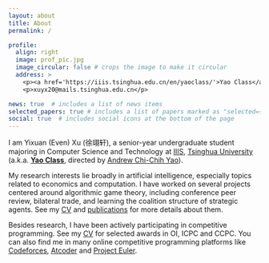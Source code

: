 ```yaml
---
layout: about
title: About
permalink: /

profile:
  align: right
  image: prof_pic.jpg
  image_circular: false # crops the image to make it circular
  address: >
    <p><a href='https://iiis.tsinghua.edu.cn/en/yaoclass/'>Yao Class</a> 02, <a href='https://iiis.tsinghua.edu.cn/en/'>IIIS</a>, <a href='https://www.tsinghua.edu.cn/en/'>Tsinghua</a></p>
    <p>xuyx20@mails.tsinghua.edu.cn</p>

news: true  # includes a list of news items
selected_papers: true # includes a list of papers marked as "selected={true}"
social: true  # includes social icons at the bottom of the page
---
```


I am Yixuan (Even) Xu (徐翊轩), a senior-year undergraduate student majoring in Computer Science and Technology at [IIIS](https://iiis.tsinghua.edu.cn/en/), [Tsinghua University](https://www.tsinghua.edu.cn/en/) (a.k.a. [**Yao Class**](https://iiis.tsinghua.edu.cn/en/yaoclass/), directed by [Andrew Chi-Chih Yao](https://iiis.tsinghua.edu.cn/yao/)).

My research interests lie broadly in artificial intelligence, especially topics related to economics and computation. I have worked on several projects centered around algorithmic game theory, including conference peer review, bilateral trade, and learning the coalition structure of strategic agents. See my <a href="{{ '/assets/pdf/CV.pdf' | relative_url }}">CV</a> and <a href="{{ '/publications/' | relative_url }}">publications</a> for more details about them.

Besides research, I have been actively participating in competitive programming. See my <a href="{{ '/assets/pdf/CV.pdf' | relative_url }}">CV</a> for selected awards in OI, ICPC and CCPC. You can also find me in many online competitive programming platforms like [Codeforces](https://codeforces.com/profile/cz_xuyixuan), [Atcoder](https://atcoder.jp/users/cz_xuyixuan) and [Project Euler](https://projecteuler.net/progress=cz_xuyixuan).